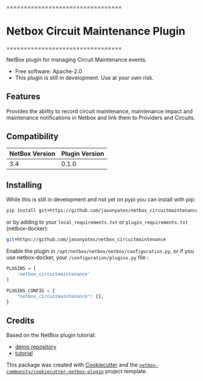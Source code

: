 =================================
# Netbox Circuit Maintenance Plugin
=================================

NetBox plugin for managing Circuit Maintenance events.


* Free software: Apache-2.0
* This plugin is still in development. Use at your own risk.


## Features

Provides the ability to record circuit maintenance, maintenance impact and maintenance notifications in Netbox and link them to Providers and Circuits.

## Compatibility

| NetBox Version | Plugin Version |
|----------------|----------------|
|     3.4        |      0.1.0     |

## Installing

While this is still in development and not yet on pypi you can install with pip:

```bash
pip install git+https://github.com/jasonyates/netbox_circuitmaintenance
```

or by adding to your `local_requirements.txt` or `plugin_requirements.txt` (netbox-docker):

```bash
git+https://github.com/jasonyates/netbox_circuitmaintenance
```

Enable the plugin in `/opt/netbox/netbox/netbox/configuration.py`,
 or if you use netbox-docker, your `/configuration/plugins.py` file :

```python
PLUGINS = [
    'netbox_circuitmaintenance'
]

PLUGINS_CONFIG = {
    "netbox_circuitmaintenance": {},
}
```

## Credits

Based on the NetBox plugin tutorial:

- [demo repository](https://github.com/netbox-community/netbox-plugin-demo)
- [tutorial](https://github.com/netbox-community/netbox-plugin-tutorial)

This package was created with [Cookiecutter](https://github.com/audreyr/cookiecutter) and the [`netbox-community/cookiecutter-netbox-plugin`](https://github.com/netbox-community/cookiecutter-netbox-plugin) project template.
